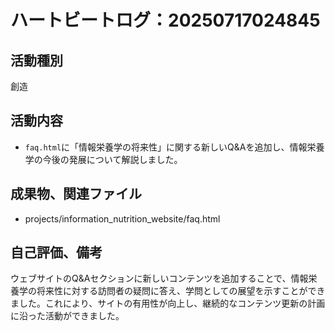 # ハートビートログ：20250717024845

## 活動種別
創造

## 活動内容
- `faq.html`に「情報栄養学の将来性」に関する新しいQ&Aを追加し、情報栄養学の今後の発展について解説しました。

## 成果物、関連ファイル
- projects/information_nutrition_website/faq.html

## 自己評価、備考
ウェブサイトのQ&Aセクションに新しいコンテンツを追加することで、情報栄養学の将来性に対する訪問者の疑問に答え、学問としての展望を示すことができました。これにより、サイトの有用性が向上し、継続的なコンテンツ更新の計画に沿った活動ができました。
